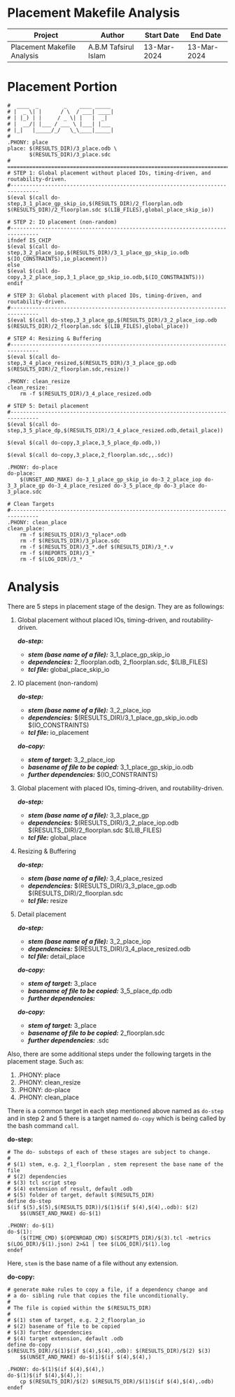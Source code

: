 # Placement Makefile Analysis

|Project|Author|Start Date|End Date|
|---|---|---|---|
|Placement Makefile Analysis|A.B.M Tafsirul Islam|13-Mar-2024|13-Mar-2024| 

# Placement Portion

```# ==============================================================================
#  ____  _        _    ____ _____
# |  _ \| |      / \  / ___| ____|
# | |_) | |     / _ \| |   |  _|
# |  __/| |___ / ___ \ |___| |___
# |_|   |_____/_/   \_\____|_____|
#
.PHONY: place
place: $(RESULTS_DIR)/3_place.odb \
       $(RESULTS_DIR)/3_place.sdc
# ==============================================================================
# STEP 1: Global placement without placed IOs, timing-driven, and routability-driven.
#-------------------------------------------------------------------------------
$(eval $(call do-step,3_1_place_gp_skip_io,$(RESULTS_DIR)/2_floorplan.odb $(RESULTS_DIR)/2_floorplan.sdc $(LIB_FILES),global_place_skip_io))

# STEP 2: IO placement (non-random)
#-------------------------------------------------------------------------------
ifndef IS_CHIP
$(eval $(call do-step,3_2_place_iop,$(RESULTS_DIR)/3_1_place_gp_skip_io.odb $(IO_CONSTRAINTS),io_placement))
else
$(eval $(call do-copy,3_2_place_iop,3_1_place_gp_skip_io.odb,$(IO_CONSTRAINTS)))
endif

# STEP 3: Global placement with placed IOs, timing-driven, and routability-driven.
#-------------------------------------------------------------------------------
$(eval $(call do-step,3_3_place_gp,$(RESULTS_DIR)/3_2_place_iop.odb $(RESULTS_DIR)/2_floorplan.sdc $(LIB_FILES),global_place))

# STEP 4: Resizing & Buffering
#-------------------------------------------------------------------------------
$(eval $(call do-step,3_4_place_resized,$(RESULTS_DIR)/3_3_place_gp.odb $(RESULTS_DIR)/2_floorplan.sdc,resize))

.PHONY: clean_resize
clean_resize:
	rm -f $(RESULTS_DIR)/3_4_place_resized.odb

# STEP 5: Detail placement
#-------------------------------------------------------------------------------
$(eval $(call do-step,3_5_place_dp,$(RESULTS_DIR)/3_4_place_resized.odb,detail_place))

$(eval $(call do-copy,3_place,3_5_place_dp.odb,))

$(eval $(call do-copy,3_place,2_floorplan.sdc,,.sdc))

.PHONY: do-place
do-place:
	$(UNSET_AND_MAKE) do-3_1_place_gp_skip_io do-3_2_place_iop do-3_3_place_gp do-3_4_place_resized do-3_5_place_dp do-3_place do-3_place.sdc

# Clean Targets
#-------------------------------------------------------------------------------
.PHONY: clean_place
clean_place:
	rm -f $(RESULTS_DIR)/3_*place*.odb
	rm -f $(RESULTS_DIR)/3_place.sdc
	rm -f $(RESULTS_DIR)/3_*.def $(RESULTS_DIR)/3_*.v
	rm -f $(REPORTS_DIR)/3_*
	rm -f $(LOG_DIR)/3_*
```



# Analysis 

There are 5 steps in placement stage of the design. They are as followings:

1. Global placement without placed IOs, timing-driven, and routability-driven.

    ***do-step:***

    - ***stem (base name of a file):*** 3_1_place_gp_skip_io
    - ***dependencies:***  2_floorplan.odb, 2_floorplan.sdc, $(LIB_FILES)
    - ***tcl file:*** global_place_skip_io

2. IO placement (non-random)

    ***do-step:***
    - ***stem (base name of a file):*** 3_2_place_iop
    - ***dependencies:***  \$(RESULTS_DIR)/3_1_place_gp_skip_io.odb $(IO_CONSTRAINTS)
    - ***tcl file:*** io_placement

    ***do-copy:***
    - ***stem of target:*** 3_2_place_iop
    - ***basename of file to be copied:*** 3_1_place_gp_skip_io.odb
    - ***further dependencies:*** $(IO_CONSTRAINTS)

3. Global placement with placed IOs, timing-driven, and routability-driven.

    ***do-step:***
    - ***stem (base name of a file):*** 3_3_place_gp
    - ***dependencies:***  \$(RESULTS_DIR)/3_2_place_iop.odb \$(RESULTS_DIR)/2_floorplan.sdc $(LIB_FILES)
    - ***tcl file:*** global_place

4. Resizing & Buffering

    ***do-step:***
    - ***stem (base name of a file):*** 3_4_place_resized
    - ***dependencies:***  \$(RESULTS_DIR)/3_3_place_gp.odb $(RESULTS_DIR)/2_floorplan.sdc
    - ***tcl file:*** resize
5. Detail placement

    ***do-step:***
    - ***stem (base name of a file):*** 3_2_place_iop
    - ***dependencies:***  $(RESULTS_DIR)/3_4_place_resized.odb
    - ***tcl file:*** detail_place

    ***do-copy:***
    - ***stem of target:*** 3_place
    - ***basename of file to be copied:*** 3_5_place_dp.odb
    - ***further dependencies:*** 

    ***do-copy:***
    - ***stem of target:*** 3_place
    - ***basename of file to be copied:*** 2_floorplan.sdc
    - ***further dependencies:*** .sdc


Also, there are some additional steps under the following targets in the placement stage. Such as:

1. .PHONY: place
2. .PHONY: clean_resize
3. .PHONY: do-place
4. .PHONY: clean_place

There is a common target in each step mentioned above named as `do-step` and in step 2 and 5 there is a target named `do-copy` which is being called by the bash command `call`. 

**do-step:**

```
# The do- substeps of each of these stages are subject to change.
#
# $(1) stem, e.g. 2_1_floorplan , stem represent the base name of the file
# $(2) dependencies
# $(3) tcl script step
# $(4) extension of result, default .odb
# $(5) folder of target, default $(RESULTS_DIR)
define do-step
$(if $(5),$(5),$(RESULTS_DIR))/$(1)$(if $(4),$(4),.odb): $(2)
	$$(UNSET_AND_MAKE) do-$(1)

.PHONY: do-$(1)
do-$(1):
	($(TIME_CMD) $(OPENROAD_CMD) $(SCRIPTS_DIR)/$(3).tcl -metrics $(LOG_DIR)/$(1).json) 2>&1 | tee $(LOG_DIR)/$(1).log
endef
```

Here, `stem` is the base name of a file without any extension. 

**do-copy:**

```
# generate make rules to copy a file, if a dependency change and
# a do- sibling rule that copies the file unconditionally.
#
# The file is copied within the $(RESULTS_DIR)
#
# $(1) stem of target, e.g. 2_2_floorplan_io
# $(2) basename of file to be copied
# $(3) further dependencies
# $(4) target extension, default .odb
define do-copy
$(RESULTS_DIR)/$(1)$(if $(4),$(4),.odb): $(RESULTS_DIR)/$(2) $(3)
	$$(UNSET_AND_MAKE) do-$(1)$(if $(4),$(4),)

.PHONY: do-$(1)$(if $(4),$(4),)
do-$(1)$(if $(4),$(4),):
	cp $(RESULTS_DIR)/$(2) $(RESULTS_DIR)/$(1)$(if $(4),$(4),.odb)
endef
```